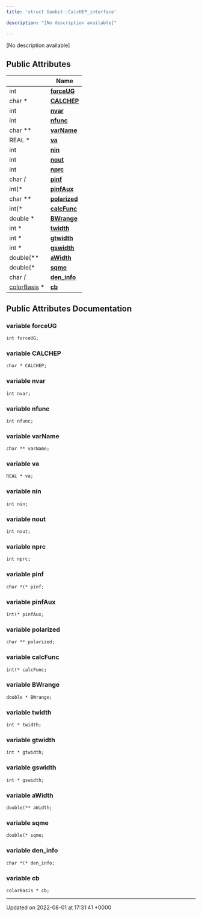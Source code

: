 ```yaml
---
title: 'struct Gambit::CalcHEP_interface'

description: "[No description available]"

---
```









[No description available]

## Public Attributes

|                | Name           |
| -------------- | -------------- |
| int | **[forceUG](/documentation/code/darkbit_developmentclasses/structgambit_1_1calchep__interface/#variable-forceug)**  |
| char * | **[CALCHEP](/documentation/code/darkbit_developmentclasses/structgambit_1_1calchep__interface/#variable-calchep)**  |
| int | **[nvar](/documentation/code/darkbit_developmentclasses/structgambit_1_1calchep__interface/#variable-nvar)**  |
| int | **[nfunc](/documentation/code/darkbit_developmentclasses/structgambit_1_1calchep__interface/#variable-nfunc)**  |
| char ** | **[varName](/documentation/code/darkbit_developmentclasses/structgambit_1_1calchep__interface/#variable-varname)**  |
| REAL * | **[va](/documentation/code/darkbit_developmentclasses/structgambit_1_1calchep__interface/#variable-va)**  |
| int | **[nin](/documentation/code/darkbit_developmentclasses/structgambit_1_1calchep__interface/#variable-nin)**  |
| int | **[nout](/documentation/code/darkbit_developmentclasses/structgambit_1_1calchep__interface/#variable-nout)**  |
| int | **[nprc](/documentation/code/darkbit_developmentclasses/structgambit_1_1calchep__interface/#variable-nprc)**  |
| char *(* | **[pinf](/documentation/code/darkbit_developmentclasses/structgambit_1_1calchep__interface/#variable-pinf)**  |
| int(* | **[pinfAux](/documentation/code/darkbit_developmentclasses/structgambit_1_1calchep__interface/#variable-pinfaux)**  |
| char ** | **[polarized](/documentation/code/darkbit_developmentclasses/structgambit_1_1calchep__interface/#variable-polarized)**  |
| int(* | **[calcFunc](/documentation/code/darkbit_developmentclasses/structgambit_1_1calchep__interface/#variable-calcfunc)**  |
| double * | **[BWrange](/documentation/code/darkbit_developmentclasses/structgambit_1_1calchep__interface/#variable-bwrange)**  |
| int * | **[twidth](/documentation/code/darkbit_developmentclasses/structgambit_1_1calchep__interface/#variable-twidth)**  |
| int * | **[gtwidth](/documentation/code/darkbit_developmentclasses/structgambit_1_1calchep__interface/#variable-gtwidth)**  |
| int * | **[gswidth](/documentation/code/darkbit_developmentclasses/structgambit_1_1calchep__interface/#variable-gswidth)**  |
| double(** | **[aWidth](/documentation/code/darkbit_developmentclasses/structgambit_1_1calchep__interface/#variable-awidth)**  |
| double(* | **[sqme](/documentation/code/darkbit_developmentclasses/structgambit_1_1calchep__interface/#variable-sqme)**  |
| char *(* | **[den_info](/documentation/code/darkbit_developmentclasses/structgambit_1_1calchep__interface/#variable-den-info)**  |
| [colorBasis](/documentation/code/darkbit_developmentclasses/structgambit_1_1colorbasis/) * | **[cb](/documentation/code/darkbit_developmentclasses/structgambit_1_1calchep__interface/#variable-cb)**  |

## Public Attributes Documentation

### variable forceUG

```
int forceUG;
```


### variable CALCHEP

```
char * CALCHEP;
```


### variable nvar

```
int nvar;
```


### variable nfunc

```
int nfunc;
```


### variable varName

```
char ** varName;
```


### variable va

```
REAL * va;
```


### variable nin

```
int nin;
```


### variable nout

```
int nout;
```


### variable nprc

```
int nprc;
```


### variable pinf

```
char *(* pinf;
```


### variable pinfAux

```
int(* pinfAux;
```


### variable polarized

```
char ** polarized;
```


### variable calcFunc

```
int(* calcFunc;
```


### variable BWrange

```
double * BWrange;
```


### variable twidth

```
int * twidth;
```


### variable gtwidth

```
int * gtwidth;
```


### variable gswidth

```
int * gswidth;
```


### variable aWidth

```
double(** aWidth;
```


### variable sqme

```
double(* sqme;
```


### variable den_info

```
char *(* den_info;
```


### variable cb

```
colorBasis * cb;
```


-------------------------------

Updated on 2022-08-01 at 17:31:41 +0000
